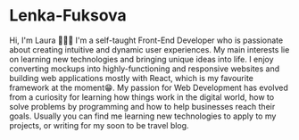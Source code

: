 # Lenka-Fuksova
Hi, I'm Laura 🙋🏽‍♀️
I'm a self-taught Front-End Developer who is passionate about creating intuitive and dynamic user experiences. My main interests lie on learning new technologies and bringing unique ideas into life. I enjoy converting mockups into highly-functioning and responsive websites and building web applications mostly with React, which is my favourite framework at the moment😁. My passion for Web Development has evolved from a curiosity for learning how things work in the digital world, how to solve problems by programming and how to help businesses reach their goals. Usually you can find me learning new technologies to apply to my projects, or writing for my soon to be travel blog.

